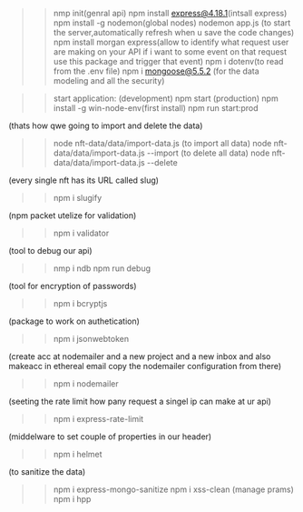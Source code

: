 >>nmp init(genral api)
>>npm install express@4.18.1(intsall express)
>>npm install -g nodemon(global nodes)
>>nodemon app.js (to start the server,automatically refresh when u save the code changes)
>>npm install morgan express(allow to identify what request user are making on your API if i want to some event on that request use this package and trigger that event)
>>npm i dotenv(to read from the .env file)
>>npm i mongoose@5.5.2 (for the data modeling and all the security)


>>start application:
(development)
npm start
(production)
npm install -g win-node-env(first install)
npm run start:prod

(thats how qwe going to import and delete the data)
>>node nft-data/data/import-data.js
(to import all data)
>>node nft-data/data/import-data.js --import
(to delete all data)
>>node nft-data/data/import-data.js --delete

(every single nft has its URL called slug)
>>npm i slugify

(npm packet utelize for validation)
>>npm i validator



(tool to debug our api)
>>nmp i ndb
>>npm run debug


(tool for encryption of passwords)
>>npm i bcryptjs


(package to work on authetication)
>>npm i jsonwebtoken

(create acc at nodemailer and a new project and a new inbox and also makeacc in ethereal email copy the nodemailer configuration from there)
>>npm i nodemailer

(seeting the rate limit how pany request a singel ip can make at ur api)
>>npm i express-rate-limit

(middelware to set couple of properties in our header)
>>npm i helmet


(to sanitize the data)
>>npm i express-mongo-sanitize
>>npm i xss-clean
(manage prams)
>>npm i hpp